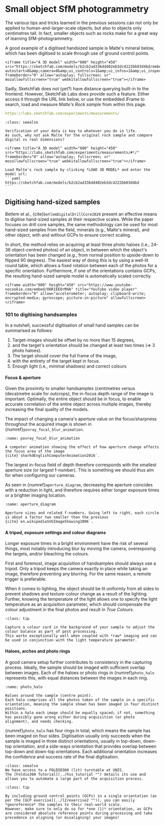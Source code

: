 # Small object SfM photogrammetry

The various tips and tricks learned in the previous sessions can not only be applied to human-and-larger-scale objects, but also to objects only centimetres tall.
In fact, smaller objects such as rocks make for a great way of learning SfM-photogrammetry.

A good example of a digitised handsized sample is Malte's mineral below, which has been digitised to scale through use of ground control points.

```{admonition} SketchFab 3D model
<iframe title="A 3D model" width="600" height="450" src="https://sketchfab.com/models/b2cb2ad336dd402eb3dc4222bb03d4bd/embed?autostart=0&amp;camera=0&amp;ui_controls=1&amp;ui_infos=1&amp;ui_inspector=1&amp;ui_stop=1&amp;ui_watermark=1&amp;ui_watermark_link=1" frameborder="0" allow="autoplay; fullscreen; vr" mozallowfullscreen="true" webkitallowfullscreen="true"></iframe>
```

Sadly, SketchFab does not (yet?) have distance querying built-in to the frontend.
However, SketchFab Labs does provide such a feature.
Either access it through the URL link below, or use the embedded iFrame to search, load and measure *Malte's Rock sample* from within this page.

```yaml
https://labs.sketchfab.com/experiments/measurements/
```

````{admonition} SketchFab 3D model (Verification)
:class: seealso

Verification of your data is key to whatever you do in life.
As such, why not ask Malte for the original rock sample and compare digital vs real dimensions?

<iframe title="A 3D model" width="600" height="450" src="https://labs.sketchfab.com/experiments/measurements/#!/" frameborder="0" allow="autoplay; fullscreen; vr" mozallowfullscreen="true" webkitallowfullscreen="true"></iframe>

Load Malte's rock sample by clicking *LOAD 3D MODEL* and enter the model url:
```yaml
https://sketchfab.com/models/b2cb2ad336dd402eb3dc4222bb03d4bd
```
````

## Digitising hand-sized samples

Betlem et al., {cite}`betlemDigitalDrillCore2020` present an effective means to digitise hand-sized samples at their respective scales.
While the paper focuses on drill core samples, the same methodology can be used for most hand-sized samples from the field, minerals (e.g., Malte's mineral), and other object, with and without GCPs to ensure correct scaling.

In short, the method relies on acquiring at least three photo haloes (i.e., 24-36 object-centred photos) of an object, in between which the object's orientation has been changed (e.g., from normal position to upside-down to flipped 90 degrees).
The easiest way of doing this is by using a well-lit round table, which allows a fixed rotation between each of the photos for a specific orientation.
Furthermore, if one of the orientations contains GCPs, the resulting hand-sized sample model is automatically scaled correctly.

```{admonition} Lecture
<iframe width="600" height="450" src="https://www.youtube-nocookie.com/embed/O6R1EEOrM4A" title="YouTube video player" frameborder="0" allow="accelerometer; autoplay; clipboard-write; encrypted-media; gyroscope; picture-in-picture" allowfullscreen></iframe>
```

### 101 to digitising handsamples

In a nutshell, successful digitisation of small hand samples can be summarised as follows:

1. Target-images should be offset by no more than 15 degrees,
2. and the target's orientation should be changed at least two times (=> 3 photo haloes).
2. The target should cover the full frame of the image,
3. with the entirety of the target kept in focus.
4. Enough light (i.e., minimal shadows) and correct colours

#### Focus & aperture

Given the proximity to smaller handsamples (centimetres versus (deca)metre scale for outcrops), the in-focus depth range of the image is important.
Optimally, the entire object should be in focus, to enable accurate correlation of the entire object across multiple images, thereby increasing the final quality of the models.

The impact of changing a camera's aperture value on the focus/sharpness throughout the acquired image is shown in {numref}`povray_focal_blur_animation`.

```{figure} https://upload.wikimedia.org/wikipedia/commons/c/c3/Povray_focal_blur_animation.gif
:name: povray_focal_blur_animation

A computer animation showing the effect of how aperture change affects the focus area of the image  {cite}`sharkdEnglishComputerAnimation2016`.
```

The largest in-focus field of depth therefore corresponds with the smallest aperture size (or largest f-number).
This is something we should thus aim for when configuring our cameras.

As seen in {numref}`aperture_diagram`, decreasing the aperture coincides with a reduction in light, and therefore requires either longer exposure times or a brighter imaging location.

```{figure} https://upload.wikimedia.org/wikipedia/commons/thumb/8/87/Aperture_diagram.svg/1920px-Aperture_diagram.svg.png
:name: aperture_diagram

Aperture sizes and related f-numbers. Going left to right, each circle is about a factor two smaller than the previous  {cite}`en.wikipediaSVGImageShowing2006`.
```

#### A tripod, exposure settings and colour diagrams

Longer exposure times in a bright environment have the risk of several things, most notably introducing blur by moving the camera, overexposing the targets, and/or bleaching the colours.

First and foremost, image acquisition of handsamples should always use a tripod.
Only a tripod keeps the camera exactly in place while taking an image, therefore preventing any blurring.
For the same reason, a remote trigger is preferable.

When it comes to lighting, the object should be lit uniformly from all sides to prevent shadows and texture-colour change as a result of the lighting.
Further, knowing the temperature of the light allows one to specify the light temperature as an acquisition parameter, which should compensate the colour adjustment in the final photos and result in *True Colours*.


```{admonition} True Colours
:class: tip

Capture a colour card in the background of your sample to adjust the colour balance as part of post processing.
This works exceptionally well when coupled with *raw* imaging and can be used in conjunction with the light temperature parameter.
```

#### Haloes, arches and photo rings

A good camera setup further contributes to consistency in the capturing process.
Ideally, the sample should be imaged with sufficient overlap between images.
Each of the haloes or photo rings in {numref}`photo_halo` represents this, with equal distances between the images in each ring.

```{figure} assets/photo_halo.png
:name: photo_halo

Haloes around the sample (centre point).
Each halo comprises all the photos taken of the sample in a specific orientation, meaning the sample shown has been imaged in four distinct positions.
Within a halo each image should be equally spaced; if not, something has possibly gone wrong either during acquisition (or photo alignment), and needs checking.
```

{numref}`photo_halo` has four rings in total, which means the sample has been imaged on four sides.
Digitisation usually only succeeds when the sample is imaged in three distinct orientations, usually in top-down, down-top orientation, and a side-ways orientation that provides overlap between top-down and down-top orientations.
Each additional orientation increases the confidence and success rate of the final digitisation.

```{admonition} Turntable support
:class: seealso
We have access to a FOLDIO360 (lit) turntable at UNIS.
The [Foldio360 Tutorial](../hss_tutorial "") details its use and allows you to automate a large part of the acquisition process.
```

```{admonition} Scaled models
:class: tip

By including ground control points (GCPs) in a single orientation (as per the [GCP exercise](../l2/exercise2 "")), you can easily *georeference* the samples to their real-world scale.
However, make sure to only do so for *one (1)* orientation, as GCPs are considered absolute reference points during processing and take precedence in aligning (or misaligning) your images!
```
